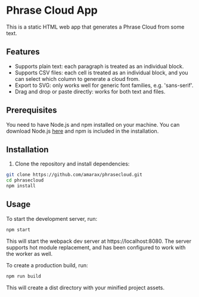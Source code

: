 # Phrase Cloud App

This is a static HTML web app that generates a Phrase Cloud from some text.


## Features

- Supports plain text: each paragraph is treated as an individual block.
- Supports CSV files: each cell is treated as an individual block, and you can select which column to generate a cloud from.
- Export to SVG: only works well for generic font families, e.g. 'sans-serif'.
- Drag and drop or paste directly: works for both text and files.



## Prerequisites

You need to have Node.js and npm installed on your machine. You can download Node.js [here](https://nodejs.org/en/download/) and npm is included in the installation.

## Installation

1. Clone the repository and install dependencies:
```bash
git clone https://github.com/amarax/phrasecloud.git
cd phrasecloud
npm install
```

## Usage
To start the development server, run:
```bash
npm start
```
This will start the webpack dev server at https://localhost:8080. The server supports hot module replacement, and has been configured to work with the worker as well.

To create a production build, run:
```bash
npm run build
```
This will create a dist directory with your minified project assets.
